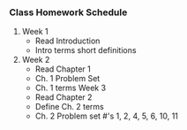 ### Class Homework Schedule

1. Week 1
    - Read Introduction
    - Intro terms short definitions
1. Week 2
    - Read Chapter 1
    - Ch. 1 Problem Set
    - Ch. 1 terms
Week 3
    - Read Chapter 2
    - Define Ch. 2 terms
    - Ch. 2 Problem set #'s 1, 2, 4, 5, 6, 10, 11

<!--1. 1. Week 4
    - Finish all assignments not completed!
    - It's too hot for homework.
- Try installing python on your home computer
    <!-- - Read Chapter 2
    - Define Ch. 2 terms
    - Ch. 2 Problem set #'s 1, 2, 4, 5, 6, 10, 11
    - Prepare for Quiz 1 - Quiz covers terms from intro, ch1 and ch2 -->
<!-- 1. Week 5
    - Prepare for Quiz 1 - Quiz covers terms from intro, ch1 and ch2
    - Chapter 3 homework below due in 2 weeks
1. Week 6
    - Read Chapter 3
    - Define Ch. 3 terms
    - Ch. 3 problem set #'s 1, 3, 7
1. Week 7
    - Read Chapter 4
    - Define Ch. 4 terms
    - Ch. 4 Problem set #'s 1-11
1. Week 8
    - Read Chapter 5
    - Define Ch. 5 terms
1. Week 9
    - Quiz 2 NEXT WEEK!! -->
<!-- 1. Week 10
1. Week 11
1. Week 12 -->
